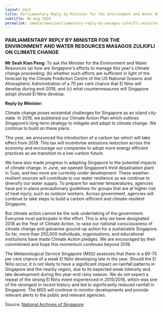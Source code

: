 ```yaml
---
layout: post
title: Parliamentary Reply by Minister for the Environment and Water Resources Masagos Zulkifli on Climate Change
subtitle: 06 Aug 2018
permalink: /media/news/parliamentary-reply-by-masagos-zulkifli-minister-for-the-environment-and-water-resources-on-climate-change
---
```

### PARLIAMENTARY REPLY BY MINISTER FOR THE ENVIRONMENT AND WATER RESOURCES MASAGOS ZULKIFLI ON CLIMATE CHANGE

**Mr Seah Kian Peng:** To ask the Minister for the Environment and Water Resources (a) how are Singapore's efforts to manage this year's climate change proceeding; (b) whether such efforts are sufficient in light of the forecast by the Climate Prediction Centre of the US National Oceanic and Atmospheric Administration of a 70 per cent chance that El Nino will develop during end-2018; and (c) what countermeasures will Singapore adopt should El Nino develop.

**Reply by Minister:**

Climate change poses existential challenges for Singapore as an island city-state. In 2016, we published our Climate Action Plan which outlines Singapore’s long-term strategy to mitigate and adapt to climate change. We continue to build on these plans. 

This year, we announced the introduction of a carbon tax which will take effect from 2019. This tax will incentivise emissions reduction across the economy and encourage our companies to adopt more energy efficient practices as we transition to a low-carbon future.

We have also made progress in adapting Singapore to the potential impacts of climate change. In June, we opened Singapore’s third desalination plant in Tuas, and two more are currently under development. These weather-resilient sources will contribute to our water resilience as we continue to diversify our water supply. To prepare for warmer temperatures, agencies have put in place precautionary guidelines for groups that are at higher risk of heat injury, such as outdoor workers. Across government, agencies will continue to take steps to build a carbon-efficient and climate-resilient Singapore.

But climate action cannot be the sole undertaking of the government. Everyone must participate in this effort. This is why we have designated 2018 as the Year of Climate Action, to raise our national consciousness of climate change and galvanise ground-up action for a sustainable Singapore. So far, more than 250,000 individuals, organisations, and educational institutions have made Climate Action pledges. We are encouraged by their commitment and hope this momentum continues beyond 2018.

The Meteorological Service Singapore (MSS) assesses that there is a 60-70 per cent chance of a weak El Niño developing late in the year. Should the El Niño occur, it is not likely to have a significant impact on rainfall patterns in Singapore and the nearby region, due to its expected weak intensity and late development during the year-end rainy season. We do not expect a repeat of the strong El Niño event experienced in 2015/2016, which was one of the strongest in recent history and led to significantly reduced rainfall in Singapore. The MSS will continue to monitor developments and provide relevant alerts to the public and relevant agencies.

Source: [National Archives of Singapore](https://www.nas.gov.sg/archivesonline/data/pdfdoc/MSE_20180806006.pdf)
